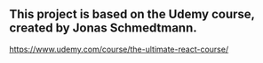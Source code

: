 
## This project is based on the Udemy course, created by Jonas Schmedtmann.
https://www.udemy.com/course/the-ultimate-react-course/